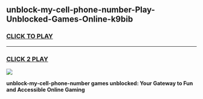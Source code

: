 
## unblock-my-cell-phone-number-Play-Unblocked-Games-Online-k9bib
<h3>
<a href="https://premium76.site?title=unblock-my-cell-phone-number&ref=25A">CLICK TO PLAY</a></h3>
<hr>

<h3>
<a href="https://premium76.site?title=unblock-my-cell-phone-number&ref=25A">CLICK 2 PLAY</a>
  
</h3>

<a href="https://premium76.site?title=unblock-my-cell-phone-number&ref=25A"><img src="https://clearcache.store/games.png"></a>


**unblock-my-cell-phone-number games unblocked: Your Gateway to Fun and Accessible Online Gaming**

